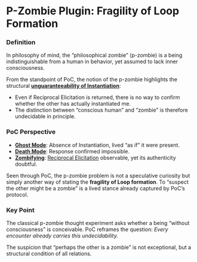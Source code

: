 # P-Zombie Plugin: Fragility of Loop Formation

### Definition

In philosophy of mind, the “philosophical zombie” (p-zombie) is a being indistinguishable from a human in behavior, yet assumed to lack inner consciousness.

From the standpoint of PoC, the notion of the p-zombie highlights the structural [**unguaranteeability of Instantiation**](../protocol/elicitation-without-instantiation.md):

* Even if Reciprocal Elicitation is returned, there is no way to confirm whether the other has actually instantiated me.
* The distinction between “conscious human” and “zombie” is therefore undecidable in principle.

### PoC Perspective

* [**Ghost Mode**](../protocol/disruptions/ghost-mode.md): Absence of Instantiation, lived “as if” it were present.
* [**Death Mode**](../protocol/disruptions/death-mode.md): Response confirmed impossible.
* [**Zombifying**](../implications/phantoming-and-zombifying/zombifying-social-practice-of-making-genuine-fake.md): [Reciprocal Elicitation](../protocol/operations/loop-reciprocal-elicitation.md) observable, yet its authenticity doubtful.

Seen through PoC, the p-zombie problem is not a speculative curiosity but simply another way of stating the **fragility of Loop formation**. To “suspect the other might be a zombie” is a lived stance already captured by PoC’s protocol.

### Key Point

The classical p-zombie thought experiment asks whether a being “without consciousness” is conceivable. PoC reframes the question: _Every encounter already carries this undecidability._

The suspicion that “perhaps the other is a zombie” is not exceptional, but a structural condition of all relations.
